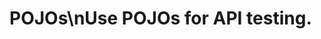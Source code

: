 <!-- Source: /Users/mzahirudeen/playwright-framework-dev/docs/docusaurus/docs/docusaurus/docs/pojos.md -->

# POJOs\nUse POJOs for API testing.
